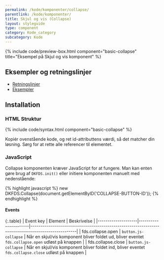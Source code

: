 ```yaml
---
permalink: /kode/komponenter/collapse/
parentlink: /kode/komponenter/
title: Skjul og vis (Collapse)
layout: styleguide
type: component
category: Kode_category
subcategory: Kode
---
```


{% include code/preview-box.html component="basic-collapse" title="Eksempel på Skjul og vis komponent" %}

## Eksempler og retningslinjer
<ul class="nobullet-list">
    <li><a href="/komponenter/collapse/#retningslinjer">Retningslinjer</a></li>
    <li><a href="/komponenter/collapse/">Eksempler</a></li>
</ul>

## Installation

### HTML Struktur

{% include code/syntax.html component="basic-collapse" %}

Kopiér ovenstående kode, og ret id-attributtens værdi, så det matcher din løsning. Sørg for at rette alle referencer til elementet.

### JavaScript

Collapse komponenten kræver JavaScript for at fungere. Man kan enten gøre brug af `DKFDS.init()` eller initiere komponenten manuelt med nedenstående:

{% highlight javascript %}
new DKFDS.Collapse(document.getElementByID('COLLAPSE-BUTTON-ID'));
{% endhighlight %}

#### Events

{:.table}
| Event key          | Element              | Beskrivelse                                                                                         |
|--------------------|----------------------|-----------------------------------------------------------------------------------------------------|
| fds.collapse.open  | `button.js-collapse` | Når en skjul/vis komponent bliver foldet ud, bliver eventet `fds.collapse.open` udløst på knappen   |
| fds.collapse.close | `button.js-collapse` | Når en skjul/vis komponent bliver foldet ind, bliver eventet `fds.collapse.close` udløst på knappen |
